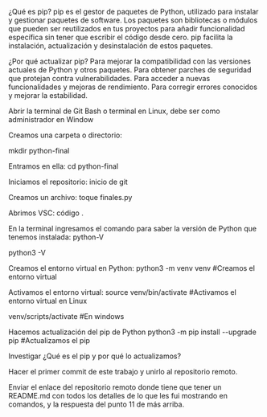 ¿Qué es pip? 
pip es el gestor de paquetes de Python, utilizado para instalar y gestionar paquetes de software. Los paquetes son bibliotecas o módulos que pueden ser reutilizados en tus proyectos para añadir funcionalidad específica sin tener que escribir el código desde cero. pip facilita la instalación, actualización y desinstalación de estos paquetes.

¿Por qué actualizar pip? 
Para mejorar la compatibilidad con las versiones actuales de Python y otros paquetes. Para obtener parches de seguridad que protejan contra vulnerabilidades. Para acceder a nuevas funcionalidades y mejoras de rendimiento. Para corregir errores conocidos y mejorar la estabilidad.



Abrir la terminal de Git Bash o terminal en Linux, debe ser como administrador en Window

Creamos una carpeta o directorio:

mkdir python-final

Entramos en ella:
cd python-final

Iniciamos el repositorio:
inicio de git

Creamos un archivo:
toque finales.py

Abrimos VSC:
código .

En la terminal ingresamos el comando para saber la versión de Python que tenemos instalada:
python-V

python3 -V

Creamos el entorno virtual en Python:
python3 -m venv venv #Creamos el entorno virtual

Activamos el entorno virtual:
source venv/bin/activate #Activamos el entorno virtual en Linux

venv/scripts/activate #En windows

Hacemos actualización del pip de Python
python3 -m pip install --upgrade pip #Actualizamos el pip

Investigar ¿Qué es el pip y por qué lo actualizamos?

Hacer el primer commit de este trabajo y unirlo al repositorio remoto.

Enviar el enlace del repositorio remoto donde tiene que tener un README.md con todos los detalles de lo que les fui mostrando en comandos, y la respuesta del punto 11 de más arriba.
